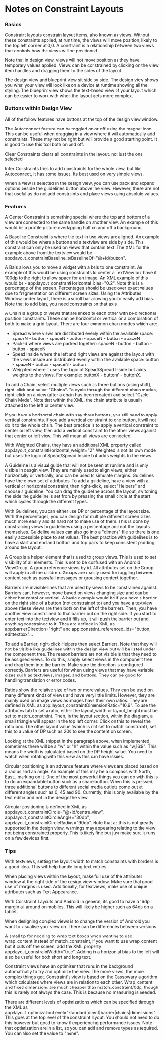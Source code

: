 # Notes on Constraint Layouts

### Basics

Constraint layouts constrain layout items, also known as views. Without these constraints applied, at run time, the views will move position, likely to the top left corner at 0,0. A constraint is a relationship between two views that controls how the views will be positioned.

Note that in design view, views will not move position as they have temporary values applied. Views can be constrained by clicking on the view item handles and dragging them to the sides of the layout.

The design view and blueprint view sit side by side. The design view shows you what your view will look like on a device at runtime showing all the styling. The blueprint view shows the text-based view of your layout which can be easier to work with when the layout gets more complex. 

### Buttons within Design View

All of the follow features have buttons at the top of the design view window.

The Autoconnect feature can be toggled on or off using the magnet icon. This can be useful when dragging in a view where it will automatically add constraints. These may not be right but will provide a good starting point. It is good to use this tool both on and off.

Clear Constraints clears all constraints in the layout, not just the one selected. 

Infer Constraints tries to add constraints for the whole view, but like Autoconnect, it has some issues. Its best used on very simple views.

When a view is selected in the design view, you can use pack and expand options beside the guidelines button above the view. However, these are not that useful as do not add constraints and place views using absolute values.

### Features

A Center Constraint is something special where the top and bottom of a view are connected to the same handle on another view. An example of this would be a profile picture overlapping half on and off a background.

A Baseline Constraint is where the text in two views are aligned. An example of this would be where a button and a textview are side by side. This constraint can only be used on views that contain text. The XML for the example above from the textview would be - app:layout_constraintBaseline_toBaselineOf="@+id/button".

A Bais allows you to move a widget with a bais to one constraint. An example of this would be using constraints to center a TextView but have it 100dp to the right to allow space for an image. An XML example of this would be - app:layout_constrantHorizontal_bias="0.2". Note this is a percentage of the screen. Percentages should be used over exact values due to fragmentation on different screen sizes. Using the Attributes Window, under layout, there is a scroll bar allowing you to easily add bias. Note that to add bias, you need constraints on that axis.

A Chain is a group of views that are linked to each other with bi-directional position constraints. These can be horizontal or vertical or a combination of both to make a grid layout. There are four common chain modes which are:
- Spread where views are distributed evenly within the available space: spaceN - button - spaceN - button - spaceN - button - spaceN
- Packed where views are packed together: spaceN - button - button - button - spaceN
- Spead Inside where the left and right views are against the layout with the views inside are distributed evenly within the available space: button - spaceN - button - spaceN - button
- Weighted where it uses the logic of Spead/Spread Inside but adds weights to the views. For example: buttonX - buttonY - buttonX. 

To add a Chain, select multiple views such as three buttons (using shift), right-click and select "Chains". To cycle through the different chain modes, right-click on a view (after a chain has been created) and select "Cycle Chain Mode". Note that within the XML, the chain attribute is usually attached to the left or center view.

If you have a horizontal chain with say three buttons, you still need to apply vertical constraints. If you add a vertical constraint to one button, it will not do it to the whole chain. The best practice is to apply a vertical constraint to center or left view, then add a vertical constraint to the other views against that center or left view. This will mean all views are connected.

With Weighted Chains, they have an additional XML property called app:layout_constraintHorizontal_weight="2". Weighted is not its own mode but uses the logic of Spead/Spread Inside but adds weights to the views.

A Guideline is a visual guide that will not be seen at runtime and is only visible in desgin view. They are mainly used to align views, either horizontally or vertically, and can be used to simulate margins. Guidelines have there own set of attributes. To add a guideline, have a view with a vertical or horizontal constraint, then right-click, select "Helpers" and choose a guideline. You can drag the guideline across the layout, switching the side the guideline is set from by pressing the small circle at the start which cycles through the different types.

With Guidelines, you can either use DP or percentage of the layout size. With the percentages, you can design for multiple different screen sizes much more easily and its hard not to make use of them. This is done by constraining views to guidelines using a percentage and not the layouts themselves. Guideline values can also go into a "dimens" file so there is one easily accessible place to set values. The best practice with guidelines is to have a start and end and bottom and top pairs to keep consistent padding around the layout.

A Group is a helper element that is used to group views. This is used to set visibility of all elements. This is not to be confused with an Android ViewGroup. A group reference views by id. All attributes set on the Group will apply to all the children. Groups are mainly used for toggling between content such as pass/fail messages or grouping content together. 

Barriers are invisible lines that are used by views to be constrained against. Barriers can, however, move based on views changing size and can be either horizontal or vertical. A basic example would be if you have a barrier on the right side of a button (not constrained to) and you have a textview above (these views are then both on the left of the barrier). Then, you have another view constrained to that barrier but on the right side. If you start to enter text into the textview and it fills up, it will push the barrier out and anything constrained to it. They are defined in XML as app:barrierDirection="right" and app:constaint_referenced_ids="button, edittextbox"...

To add a Barrier, right-click Helpers then select Barriers. Note that they will not be visible like guidelines within the design view but will be listed under the component tree. The reason barriers are not visible is that they need to be assigned views. To do this, simply select views in the component tree and drag them into the barrier. Make sure the direction is configured correctly. Barriers are useful for when using views that may have variable sizes such as textviews, images, and buttons. They can be good for handling translation or error codes.

Ratios show the relative size of two or more values. They can be used on many different kinds of views and have very little limits. However, they are mainly used on image views as images have their own ratios. They are defined in XML as app:layout_constraintDimensionRatio="16.9". To use the attributes tab to set a ratio, either the layout_width or layout_height must be set to match_constraint. Then, in the layout section, within the diagram, a small triangle will appear in the top left corner. Click on this to reveal the ratio box. The other layout value (which is not set to match_constraint), set this to a value of DP such as 200 to see the content on screen.

Looking at the XML snippet in the paragraph above, when implemented, sometimes there will be a "w" or "h" within the value such as "w,16:9". This means the width is calculated based on the DP height value. You need to watch when rotating with this view as this can have issues.

Circular positioning is an advance feature where views are placed based on a radius and an angle. An example of this may be a compass with North, East.. marking on it. One of the most powerful things you can do with this is to do an expandable button such as a share button. When this is pressed, three additional buttons to different social media outlets come out at different angles such as 0, 45 and 90. Currently, this is only available by the text editor and not in the design the view.

Circular positioning is defined in XML as app:layout_constraintCircle="@+id/centre_view", app:layout_constraintCircleAngle="30dp", app:layout_constraintCircleRadius="90dp". Note that as this is not greatly supported in the design view, warnings may appearing relating to the view not being constrained properly. This is likely fine but just make sure it runs on a few devices first.

### Tips

With textviews, setting the layout width to match constraints with borders is a good idea. This will help handle long text entries.

When placing views within the layout, make full use of the attributes window at the right side of the design view window. Make sure that good use of margins is used. Additionally, for textviews, make use of unique attributes such as Text Appearance.

With Constraint Layouts and Android in general, its good to have a 16dp margin all around on mobiles. This will likely be higher such as 64dp on a tablet.

When designing complex views is to change the version of Android you want to visualise your view on. There can be differences between versions.

A small tip for needing to wrap text boxes when wanting to use wrap_content instead of match_constraint, if you want to use wrap_content but it cuts off the screen, add the XML property app:layout_constraintWidth="true". Adding in a horizontal bias to the left will also be useful for both short and long text.

Constraint views have an optimizer that runs in the background automatically to try and optimize the view. The more views, the more complex things get. Constraint's view is based on the Cassowary algorithm which calculates where views are in relation to each other. Wrap_content and fixed dimensions are much cheaper than match_constraint/0dp, though this is rarely not always the case. This is because no measuring is needed.

There are different levels of optimizations which can be specified through the XML as app:layout_optimizationLevel="standard|direct|barrier|chains|dimensions". This goes at the top level of the constraint layout. You should not need to do this however but good to know if experiencing performance issues. Note that optimization are in a list, so you can add and remove types as required. You can also set the value to "none".